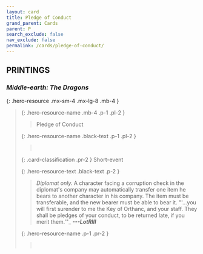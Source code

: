 ```yaml
---
layout: card
title: Pledge of Conduct
grand_parent: Cards
parent: P
search_exclude: false
nav_exclude: false
permalink: /cards/pledge-of-conduct/
---
```


## PRINTINGS


### _Middle-earth: The Dragons_

{: .hero-resource .mx-sm-4 .mx-lg-8 .mb-4 }
> {: .hero-resource-name .mb-4 .p-1 .pl-2 }
> > <div class="card-mp"></div>
> > <div class="card-name">Pledge of Conduct</div>
>
> {: .hero-resource-name .black-text .p-1 .pl-2 }
> > &nbsp;
>
> {: .card-classification .pr-2 }
> Short-event
>
> {: .hero-resource-text .black-text .p-2 }
> > _Diplomat only._ A character facing a corruption check in the diplomat's company may automatically transfer one item he bears to another character in his company. The item must be transferable, and the new bearer must be able to bear it.   "'...you will first surender to me the Key of Orthanc, and your staff. They shall be pledges of your conduct, to be returned late, if you merit them.'"_ ***---LotRIII*** 
> 
> {: .hero-resource-name .p-1 .pr-2 }
> > <div class="card-shield"></div>
> > <div class="card-corruption">&nbsp;</div>
